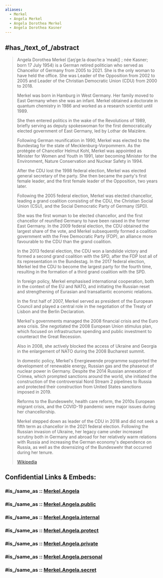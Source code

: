 ```yaml
---
aliases:
  - Merkel
  - Angela Merkel
  - Angela Dorothea Merkel
  - Angela Dorothea Kasner
---
```


## #has_/text_of_/abstract 

> Angela Dorothea Merkel ([aŋˈɡeːla doʁoˈteːa ˈmɛʁkl̩] ; née Kasner; born 17 July 1954) 
> is a German retired politician who served as Chancellor of Germany from 2005 to 2021. 
> She is the only woman to have held the office. 
> She was Leader of the Opposition from 2002 to 2005 
> and Leader of the Christian Democratic Union (CDU) from 2000 to 2018.
>
> Merkel was born in Hamburg in West Germany. 
> Her family moved to East Germany when she was an infant. 
> Merkel obtained a doctorate in quantum chemistry in 1986 
> and worked as a research scientist until 1989. 
> 
> She then entered politics in the wake of the Revolutions of 1989, 
> briefly serving as deputy spokeswoman 
> for the first democratically elected government of East Germany, led by Lothar de Maizière. 
> 
> Following German reunification in 1990, 
> Merkel was elected to the Bundestag for the state of Mecklenburg-Vorpommern. 
> As the protégée of Chancellor Helmut Kohl, 
> Merkel was appointed as Minister for Women and Youth in 1991, 
> later becoming Minister for the Environment, Nature Conservation and Nuclear Safety in 1994. 
> 
> After the CDU lost the 1998 federal election, Merkel was elected general secretary of the party. She then became the party's first female leader, and the first female leader of the Opposition, two years later.
>
> Following the 2005 federal election, Merkel was elected chancellor, 
> leading a grand coalition consisting of the CDU, the Christian Social Union (CSU), 
> and the Social Democratic Party of Germany (SPD). 
> 
> She was the first woman to be elected chancellor, 
> and the first chancellor of reunified Germany to have been raised in the former East Germany. 
> In the 2009 federal election, the CDU obtained the largest share of the vote, 
> and Merkel subsequently formed a coalition government with the Free Democratic Party (FDP), 
> an alliance more favourable to the CDU than the grand coalition. 
> 
> In the 2013 federal election, the CDU won a landslide victory 
> and formed a second grand coalition with the SPD, 
> after the FDP lost all of its representation in the Bundestag. 
> In the 2017 federal election, Merkel led the CDU to become the largest party for the fourth time, 
> resulting in the formation of a third grand coalition with the SPD.
>
> In foreign policy, Merkel emphasised international cooperation, 
> both in the context of the EU and NATO, and initiating the Russian reset 
> and strengthening of Eurasian and transatlantic economic relations. 
> 
> In the first half of 2007, Merkel served as president of the European Council 
> and played a central role in the negotiation of the Treaty of Lisbon and the Berlin Declaration. 
> 
> Merkel's governments managed the 2008 financial crisis and the Euro area crisis. 
> She negotiated the 2008 European Union stimulus plan, which focused on infrastructure spending 
> and public investment to counteract the Great Recession. 
> 
> Also in 2008, she actively blocked the access of Ukraine and Georgia 
> in the enlargement of NATO during the 2008 Bucharest summit.
>
> In domestic policy, Merkel's Energiewende programme supported the development of 
> renewable energy, Russian gas and the phaseout of nuclear power in Germany. 
> Despite the 2014 Russian annexation of Crimea, which prompted sanctions around the world, 
> she initiated the construction of the controversial Nord Stream 2 pipelines to Russia 
> and protected their construction from United States sanctions imposed in 2019. 
> 
> Reforms to the Bundeswehr, health care reform, the 2010s European migrant crisis, 
> and the COVID-19 pandemic were major issues during her chancellorship. 
> 
> Merkel stepped down as leader of the CDU in 2018 
> and did not seek a fifth term as chancellor in the 2021 federal election. 
> Following the Russian invasion of Ukraine, her legacy came under increased scrutiny 
> both in Germany and abroad for her relatively warm relations with Russia 
> and increasing the German economy's dependence on Russia, 
> as well as the downsizing of the Bundeswehr that occurred during her tenure.
>
> [Wikipedia](https://en.wikipedia.org/wiki/Angela%20Merkel) 


## Confidential Links & Embeds: 

### #is_/same_as :: [Merkel,Angela](/_Standards/Society/Government/Leader/Modern_Leaders/Merkel,Angela.md) 

### #is_/same_as :: [Merkel,Angela.public](/_public/Society/Government/Leader/Modern_Leaders/Merkel,Angela.public.md) 

### #is_/same_as :: [Merkel,Angela.internal](/_internal/Society/Government/Leader/Modern_Leaders/Merkel,Angela.internal.md) 

### #is_/same_as :: [Merkel,Angela.protect](/_protect/Society/Government/Leader/Modern_Leaders/Merkel,Angela.protect.md) 

### #is_/same_as :: [Merkel,Angela.private](/_private/Society/Government/Leader/Modern_Leaders/Merkel,Angela.private.md) 

### #is_/same_as :: [Merkel,Angela.personal](/_personal/Society/Government/Leader/Modern_Leaders/Merkel,Angela.personal.md) 

### #is_/same_as :: [Merkel,Angela.secret](/_secret/Society/Government/Leader/Modern_Leaders/Merkel,Angela.secret.md)

